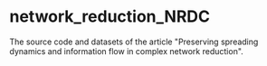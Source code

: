 # network_reduction_NRDC
The source code and datasets of the article "Preserving spreading dynamics and information flow in complex network reduction".
